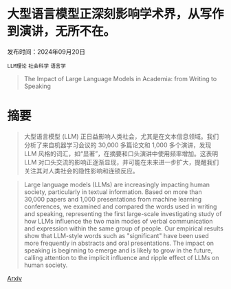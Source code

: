 # 大型语言模型正深刻影响学术界，从写作到演讲，无所不在。

发布时间：2024年09月20日

`LLM理论` `社会科学` `语言学`

> The Impact of Large Language Models in Academia: from Writing to Speaking

# 摘要

> 大型语言模型 (LLM) 正日益影响人类社会，尤其是在文本信息领域。我们分析了来自机器学习会议的 30,000 多篇论文和 1,000 多个演讲，发现 LLM 风格的词汇，如“显著”，在摘要和口头演讲中使用频率增加。这表明 LLM 对口头交流的影响正逐渐显现，并可能在未来进一步扩大，提醒我们关注其对人类社会的隐性影响和连锁反应。

> Large language models (LLMs) are increasingly impacting human society, particularly in textual information. Based on more than 30,000 papers and 1,000 presentations from machine learning conferences, we examined and compared the words used in writing and speaking, representing the first large-scale investigating study of how LLMs influence the two main modes of verbal communication and expression within the same group of people. Our empirical results show that LLM-style words such as "significant" have been used more frequently in abstracts and oral presentations. The impact on speaking is beginning to emerge and is likely to grow in the future, calling attention to the implicit influence and ripple effect of LLMs on human society.

[Arxiv](https://arxiv.org/abs/2409.13686)